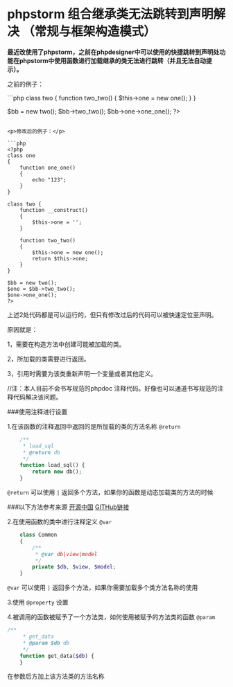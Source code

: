phpstorm 组合继承类无法跳转到声明解决 （常规与框架构造模式）
========================================
<b>最近改使用了phpstorm，之前在phpdesigner中可以使用的快捷跳转到声明处功能在phpstorm中使用函数进行加载继承的类无法进行跳转（并且无法自动提示）。</b>

<p>之前的例子：</p>
```php
<?php
class one
{
    function one_one()
    {
        echo "123";
    }
}

class two {
    function two_two()
    {
        $this->one = new one();
    }
}

$bb = new two();
$bb->two_two();
$bb->one->one_one();
?>
```

<p>修改后的例子：</p>

```php
<?php
class one
{
    function one_one()
    {
        echo "123";
    }
}

class two {
    function __construct()
    {
        $this->one = '';
    }

    function two_two()
    {
        $this->one = new one();
        return $this->one;
    }
}

$bb = new two();
$one = $bb->two_two();
$one->one_one();
?>
```

上述2处代码都是可以运行的，但只有修改过后的代码可以被快速定位至声明。

原因就是：

1，需要在构造方法中创建可能被加载的类。

2，所加载的类需要进行返回。

3，引用时需要为该类重新声明一个变量或者其他定义。

//注：本人目前不会书写规范的phpdoc 注释代码。好像也可以通道书写规范的注释代码解决该问题。

###使用注释进行设置

1.在该函数的注释返回中返回的是所加载的类的方法名称 `@return`

```php
    /**
     * load_sql
     * @return db
     */
    function load_sql() {
        return new db();
    }
```

`@return` 可以使用 `|` 返回多个方法，如果你的函数是动态加载类的方法的时候

###以下方法参考来源 <a href="http://my.oschina.net/u/248080/blog/351497">开源中国</a>  <a href="https://github.com/samdark/yii2-cookbook/blob/master/book/ide-autocompletion.md">GITHub链接</a>

2.在使用函数的类中进行注释定义 `@var`

```php
    class Common
    {
        /**
         * @var db|view|model
         */
        private $db, $view, $model;
    }
```

`@var` 可以使用 `|` 返回多个方法，如果你需要加载多个类方法名称的使用

3.使用 `@property` 设置

4.被调用的函数被赋予了一个方法类，如何使用被赋予的方法类的函数  `@param`

```php
/**
     * get_data
     * @param $db db
     */
    function get_data($db) {
    }
```

在参数后方加上该方法类的方法名称
